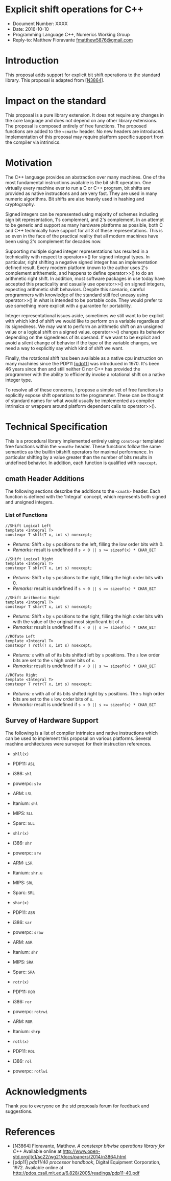 Explicit shift operations for C++
==========================================

* Document Number: XXXX
* Date: 2016-10-10
* Programming Language C++, Numerics Working Group
* Reply-to: Matthew Fioravante <fmatthew5876@gmail.com>

Introduction
=============================

This proposal adds support for explicit bit shift operations to the standard library.
This proposal is adapted from \[[N3864](#N3864)\].

Impact on the standard
=============================

This proposal is a pure library extension. 
It does not require any changes in the core language and does not depend on any other library extensions.
The proposal is composed entirely of free functions. The proposed functions are added to the `<cmath>` header. No new headers are introduced.
Implementation of this proposal may require platform specific support from the compiler via intrinsics.

Motivation
================

The C++ language provides an abstraction over many machines.
One of the most fundamental instructions available is the bit shift operation. One virtually every machine ever to run a C or C++ program,
bit shifts are provided as native instructions and are very fast.
They are used in many numeric algorithms. Bit shifts are also heavily used in hashing and cryptography.

Signed integers can be represented using majority of schemes including sign bit representation, 1's complement, and 2's complement.
In an attempt to be generic and support as many hardware platforms as
possible, both C and C++ technically have support for all 3 of these
representations. This is so even in the face of the practical reality
that all modern machines have been using 2's complement for decades now.

Supporting multiple signed integer representations has resulted in a technicality with respect
to operator>>() for signed integral types. In particular, right shifting a negative signed integer
has an implementation defined result.
Every modern platform known to the author uses 2's complement arithemetic, and happens to define
operator>>() to do an arithmetic right shift. In addition, most software packages in use today
have accepted this practicality and casually use operator>>() on signed integers, expecting
arithmetic shift behaviors. Despite this scenario, careful programmers with knowledge of the
standard still feel uneasy using operator>>() in what is intended to be portable code. They
would prefer to use something more explicit with a guarantee for portability.

Integer representational issues aside, sometimes we still want to be explicit with which kind of
shift we would like to perform on a variable regardless of its signedness. We may want to
perform an arithmetic shift on an unsigned value or a logical shift on a signed value.
operator>>() changes its behavior depending on the signedness of its operand. If we want to be explicit
and avoid a silent change of behavior if the type of the variable changes, we need a way to 
explicitly say which kind of shift we want.

Finally, the rotational shift has been available as a native cpu instruction on many
machines since the PDP11 \[[pdp11](#pdp11)\] was introduced in 1970. It's been 46 years since 
then and still neither C nor C++ has provided the programmer with the ability to efficiently
invoke a rotational shift on a native integer type.

To resolve all of these concerns, I propose a simple set of free functions to
explicitly expose shift operations to the programmer. These can be thought of standard
names for what would usually be implemented as compiler intrinsics or wrappers
around platform dependent calls to operator>>().

Technical Specification
====================

This is a procedural library implemented entirely using `constexpr` templated free functions
within the `<cmath>` header. These functions follow the same semantics as the builtin
bitshift operators for maximal performance. In particular shifting by a value greater
than the number of bits results in undefined behavior. In addition, each function is
qualified with `noexcept`.

cmath Header Additions
-------------------------

The following sections describe the additions to the `<cmath>` header.
Each function is defined with the 'Integral' concept, which represents both signed and unsigned integers.

### List of Functions

    //SHift Logical Left
    template <Integral T>
    constexpr T shll(T x, int s) noexcept;

* *Returns:* Shift `x` by `s` positions to the left, filling the low order bits with 0.
* *Remarks:* result is undefined if `s < 0 || s >= sizeof(x) * CHAR_BIT`

<!-- -->

    //SHift Logical Right
    template <Integral T>
    constexpr T shlr(T x, int s) noexcept;

* *Returns:* Shift `x` by `s` positions to the right, filling the high order bits with 0.
* *Remarks:* result is undefined if `s < 0 || s >= sizeof(x) * CHAR_BIT`

<!-- -->

    //SHift Arithmetic Right
    template <Integral T>
    constexpr T shar(T x, int s) noexcept;
    
* *Returns:* Shift `x` by `s` positions to the right, filling the high order bits with with the value of the original most significant bit of `x`.
* *Remarks:* result is undefined if `s < 0 || s >= sizeof(x) * CHAR_BIT`

<!-- -->

    //ROTate Left
    template <Integral T>
    constexpr T rotl(T x, int s) noexcept;

* *Returns:* `x` with all of its bits shifted left by `s` positions.
    The `s` low order bits are set to the `s` high order bits of `x`.
* *Remarks:* result is undefined if `s < 0 || s >= sizeof(x) * CHAR_BIT`

<!-- -->

    //ROTate Right
    template <Integral T>
    constexpr T rotr(T x, int s) noexcept;

* *Returns:* `x` with all of its bits shifted right by `s` positions.
    The `s` high order bits are set to the `s` low order bits of `x`.
* *Remarks:* result is undefined if `s < 0 || s >= sizeof(x) * CHAR_BIT`

Survey of Hardware Support
-----------------------------

The following is a list of compiler intrinsics and native instructions which can be used to implement
this proposal on various platforms. 
Several machine architectures were surveyed for their instruction references.

* `shll(x)`
 * PDP11: `ASL`
 * i386: `shl`
 * powerpc: `slw`
 * ARM: `LSL`
 * Itanium: `shl`
 * MIPS: `SLL`
 * Sparc: `SLL`

* `shlr(x)`
 * i386: `shr`
 * powerpc: `srw`
 * ARM: `LSR`
 * Itanium: `shr.u`
 * MIPS: `SRL`
 * Sparc: `SRL`

* `shar(x)`
 * PDP11: `ASR`
 * i386: `sar`
 * powerpc: `sraw`
 * ARM: `ASR`
 * Itanium: `shr`
 * MIPS: `SRA`
 * Sparc: `SRA`

* `rotr(x)`
 * PDP11: `ROR`
 * i386: `ror`
 * powerpc: `rotrwi`
 * ARM: `ROR`
 * Itanium: `shrp`

* `rotl(x)`
 * PDP11: `ROL`
 * i386: `rol`
 * powerpc: `rotlwi`

Acknowledgments
====================

Thank you to everyone on the std proposals forum for feedback and suggestions.

References
==================

* <a name="N3864"></a>[N3864] Fioravante, Matthew. *A constexpr bitwise operations library for C++* Available online at <http://www.open-std.org/jtc1/sc22/wg21/docs/papers/2014/n3864.html>
* <a name="pdp11"></a>[pdp11] *pdp11/40 processor handbook*, Digital Equipment Corporation, 1972. Available online at <http://pdos.csail.mit.edu/6.828/2005/readings/pdp11-40.pdf>
